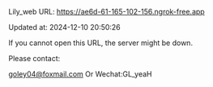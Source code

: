 Lily_web URL: https://ae6d-61-165-102-156.ngrok-free.app

Updated at: 2024-12-10 20:50:26

If you cannot open this URL, the server might be down.

Please contact: 

goley04@foxmail.com Or Wechat:GL_yeaH